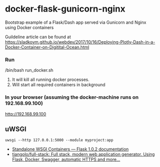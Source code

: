 # docker-flask-gunicorn-nginx
Bootstrap example of a Flask/Dash app served via Gunicorn and Nginx using Docker containers

Guildeline article can be found at https://sladkovm.github.io/webdev/2017/10/16/Deploying-Plotly-Dash-in-a-Docker-Container-on-Digitital-Ocean.html

### Run

/bin/bash run_docker.sh

1. It will kill all running docker processes.
2. Will start all required containers in background

### In your browser (assuming the docker-machine runs on 192.168.99.100)

http://192.168.99.100

## uWSGI

```
uwsgi --http 127.0.0.1:5000 --module myproject:app
```
* [Standalone WSGI Containers — Flask 1.0.2 documentation](http://flask.pocoo.org/docs/1.0/deploying/wsgi-standalone/#uwsgi)
* [tiangolo/full-stack: Full stack, modern web application generator. Using Flask, Docker, Swagger, automatic HTTPS and more...](https://github.com/tiangolo/full-stack)
